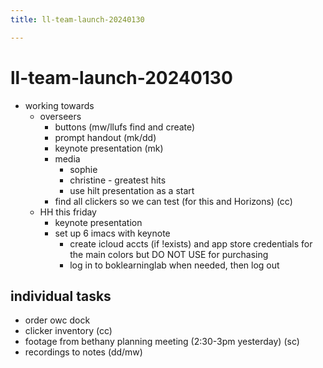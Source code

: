 ```yaml
---
title: ll-team-launch-20240130

---
```


# ll-team-launch-20240130
* working towards
    * overseers
        * buttons (mw/llufs find and create)
        * prompt handout (mk/dd)
        * keynote presentation (mk)
        * media 
            * sophie
            * christine - greatest hits
            * use hilt presentation as a start
        * find all clickers so we can test (for this and Horizons) (cc)
    * HH this friday
        * keynote presentation
        * set up 6 imacs with keynote
            * create icloud accts (if !exists) and app store credentials for the main colors but DO NOT USE for purchasing
            * log in to boklearninglab when needed, then log out

## individual tasks
* order owc dock
* clicker inventory (cc)
* footage from bethany planning meeting (2:30-3pm yesterday) (sc)
* recordings to notes (dd/mw)


